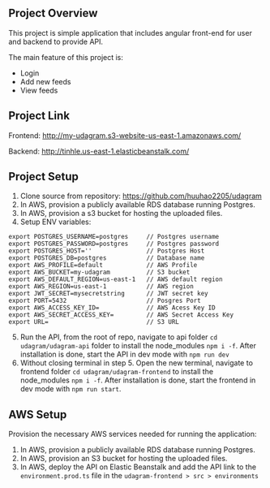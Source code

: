 ## Project Overview

This project is simple application that includes angular front-end for user and backend to provide API.

The main feature of this project is:

- Login
- Add new feeds
- View feeds

## Project Link

Frontend: http://my-udagram.s3-website-us-east-1.amazonaws.com/

Backend: http://tinhle.us-east-1.elasticbeanstalk.com/

## Project Setup

1. Clone source from repository: https://github.com/huuhao2205/udagram
2. In AWS, provision a publicly available RDS database running Postgres.
3. In AWS, provision a s3 bucket for hosting the uploaded files.
4. Setup ENV variables:

```
export POSTGRES_USERNAME=postgres     // Postgres username
export POSTGRES_PASSWORD=postgres     // Postgres password
export POSTGRES_HOST=''               // Postgres Host
export POSTGRES_DB=postgres           // Database name
export AWS_PROFILE=default            // AWS Profile
export AWS_BUCKET=my-udagram          // S3 bucket
export AWS_DEFAULT_REGION=us-east-1   // AWS default region
export AWS_REGION=us-east-1           // AWS region
export JWT_SECRET=mysecretstring      // JWT secret key
export PORT=5432                      // Posgres Port
export AWS_ACCESS_KEY_ID=             // AWS Acess Key ID
export AWS_SECRET_ACCESS_KEY=         // AWS Secret Access Key
export URL=                           // S3 URL  

```

5. Run the API, from the root of repo, navigate to api folder `cd udagram/udagram-api` folder to install the node_modules `npm i -f`. After installation is done, start the API in dev mode with `npm run dev`
6. Without closing terminal in step 5. Open the new terminal, navigate to frontend folder `cd udagram/udagram-frontend` to install the node_modules `npm i -f`. After installation is done, start the frontend in dev mode with `npm run start`.

## AWS Setup

Provision the necessary AWS services needed for running the application:

1. In AWS, provision a publicly available RDS database running Postgres.
2. In AWS, provision an S3 bucket for hosting the uploaded files.
3. In AWS, deploy the API on Elastic Beanstalk and add the API link to the `environment.prod.ts` file in the `udagram-frontend > src > environments`